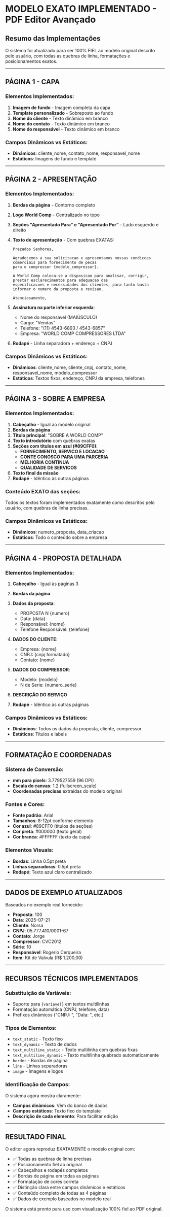 # MODELO EXATO IMPLEMENTADO - PDF Editor Avançado

## Resumo das Implementações

O sistema foi atualizado para ser 100% FIEL ao modelo original descrito pelo usuário, com todas as quebras de linha, formatações e posicionamentos exatos.

---

## PÁGINA 1 - CAPA

### Elementos Implementados:
1. **Imagem de fundo** - Imagem completa da capa
2. **Template personalizado** - Sobreposto ao fundo
3. **Nome do cliente** - Texto dinâmico em branco
4. **Nome do contato** - Texto dinâmico em branco  
5. **Nome do responsável** - Texto dinâmico em branco

### Campos Dinâmicos vs Estáticos:
- **Dinâmicos**: cliente_nome, contato_nome, responsavel_nome
- **Estáticos**: Imagens de fundo e template

---

## PÁGINA 2 - APRESENTAÇÃO

### Elementos Implementados:
1. **Bordas da página** - Contorno completo
2. **Logo World Comp** - Centralizado no topo
3. **Seções "Apresentado Para" e "Apresentado Por"** - Lado esquerdo e direito
4. **Texto de apresentação** - Com quebras EXATAS:
   ```
   Prezados Senhores,

   Agradecemos a sua solicitacao e apresentamos nossas condicoes comerciais para fornecimento de pecas
   para o compressor {modelo_compressor}.

   A World Comp coloca-se a disposicao para analisar, corrigir, prestar esclarecimentos para adequacao das
   especificacoes e necessidades dos clientes, para tanto basta informar o numero da proposta e revisao.

   Atenciosamente,
   ```

5. **Assinatura na parte inferior esquerda**:
   - Nome do responsável (MAIÚSCULO)
   - Cargo: "Vendas"
   - Telefone: "(11) 4543-6893 / 4543-6857"
   - Empresa: "WORLD COMP COMPRESSORES LTDA"

6. **Rodapé** - Linha separadora + endereço + CNPJ

### Campos Dinâmicos vs Estáticos:
- **Dinâmicos**: cliente_nome, cliente_cnpj, contato_nome, responsavel_nome, modelo_compressor
- **Estáticos**: Textos fixos, endereço, CNPJ da empresa, telefones

---

## PÁGINA 3 - SOBRE A EMPRESA

### Elementos Implementados:
1. **Cabeçalho** - Igual ao modelo original
2. **Bordas da página**
3. **Título principal**: "SOBRE A WORLD COMP"
4. **Texto introdutório** com quebras exatas
5. **Seções com títulos em azul (#89CFF0)**:
   - **FORNECIMENTO, SERVICO E LOCACAO**
   - **CONTE CONOSCO PARA UMA PARCERIA**
   - **MELHORIA CONTINUA**
   - **QUALIDADE DE SERVICOS**
6. **Texto final da missão**
7. **Rodapé** - Idêntico às outras páginas

### Conteúdo EXATO das seções:
Todos os textos foram implementados exatamente como descritos pelo usuário, com quebras de linha precisas.

### Campos Dinâmicos vs Estáticos:
- **Dinâmicos**: numero_proposta, data_criacao
- **Estáticos**: Todo o conteúdo sobre a empresa

---

## PÁGINA 4 - PROPOSTA DETALHADA

### Elementos Implementados:
1. **Cabeçalho** - Igual às páginas 3
2. **Bordas da página**
3. **Dados da proposta**:
   - PROPOSTA N {numero}
   - Data: {data}
   - Responsável: {nome}
   - Telefone Responsável: {telefone}

4. **DADOS DO CLIENTE**:
   - Empresa: {nome}
   - CNPJ: {cnpj formatado}
   - Contato: {nome}

5. **DADOS DO COMPRESSOR**:
   - Modelo: {modelo}
   - N de Serie: {numero_serie}

6. **DESCRIÇÃO DO SERVIÇO**
7. **Rodapé** - Idêntico às outras páginas

### Campos Dinâmicos vs Estáticos:
- **Dinâmicos**: Todos os dados da proposta, cliente, compressor
- **Estáticos**: Títulos e labels

---

## FORMATAÇÃO E COORDENADAS

### Sistema de Conversão:
- **mm para pixels**: 3.779527559 (96 DPI)
- **Escala do canvas**: 1.2 (fullscreen_scale)
- **Coordenadas precisas** extraídas do modelo original

### Fontes e Cores:
- **Fonte padrão**: Arial
- **Tamanhos**: 8-12pt conforme elemento
- **Cor azul**: #89CFF0 (títulos de seções)
- **Cor preta**: #000000 (texto geral)
- **Cor branca**: #FFFFFF (texto da capa)

### Elementos Visuais:
- **Bordas**: Linha 0.5pt preta
- **Linhas separadoras**: 0.5pt preta
- **Rodapé**: Texto azul claro centralizado

---

## DADOS DE EXEMPLO ATUALIZADOS

Baseados no exemplo real fornecido:
- **Proposta**: 100
- **Data**: 2025-07-21
- **Cliente**: Norsa
- **CNPJ**: 05.777.410/0001-67
- **Contato**: Jorge
- **Compressor**: CVC2012
- **Série**: 10
- **Responsável**: Rogerio Cerqueira
- **Item**: Kit de Valvula (R$ 1.200,00)

---

## RECURSOS TÉCNICOS IMPLEMENTADOS

### Substituição de Variáveis:
- Suporte para `{variavel}` em textos multilinhas
- Formatação automática (CNPJ, telefone, data)
- Prefixos dinâmicos ("CNPJ: ", "Data: ", etc.)

### Tipos de Elementos:
- `text_static` - Texto fixo
- `text_dynamic` - Texto de dados
- `text_multiline_static` - Texto multilinha com quebras fixas
- `text_multiline_dynamic` - Texto multilinha quebrado automaticamente
- `border` - Bordas de página
- `line` - Linhas separadoras
- `image` - Imagens e logos

### Identificação de Campos:
O sistema agora mostra claramente:
- **Campos dinâmicos**: Vêm do banco de dados
- **Campos estáticos**: Texto fixo do template
- **Descrição de cada elemento**: Para facilitar edição

---

## RESULTADO FINAL

O editor agora reproduz EXATAMENTE o modelo original com:
- ✅ Todas as quebras de linha precisas
- ✅ Posicionamento fiel ao original
- ✅ Cabeçalhos e rodapés completos
- ✅ Bordas de página em todas as páginas
- ✅ Formatação de cores correta
- ✅ Distinção clara entre campos dinâmicos e estáticos
- ✅ Conteúdo completo de todas as 4 páginas
- ✅ Dados de exemplo baseados no modelo real

O sistema está pronto para uso com visualização 100% fiel ao PDF original.